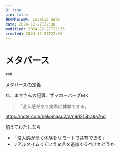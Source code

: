```yaml
---
Q: true
pin: false
最終更新日時: Invalid date
date: 2024-12-27T22:36
modified: 2024-12-27T22:36
created: 2024-12-27T22:36
---
```

# メタバース

`#VR`

メタバースの定義

ねこますさんの記事、ザッカーバーグ曰く

>「没入感があり実際に体験できる」

https://note.com/nekomasu2/n/n9d215ba8a7bd

加えてわたしなら

- 「没入感が高く体験をリモートで共有できる」  
- リアルタイムっていう文言を追加するべきかどうか